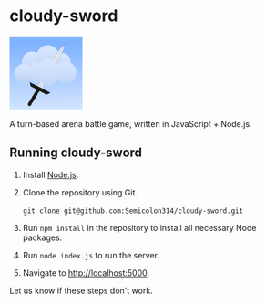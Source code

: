 cloudy-sword
============

![Logo](https://raw.githubusercontent.com/Semicolon314/cloudy-sword/master/icon.png)

A turn-based arena battle game, written in JavaScript + Node.js.

Running cloudy-sword
--------------------

1. Install [Node.js](http://nodejs.org/).
2. Clone the repository using Git.

   `git clone git@github.com:Semicolon314/cloudy-sword.git`
   
3. Run `npm install` in the repository to install all necessary Node packages.
4. Run `node index.js` to run the server.
5. Navigate to [http://localhost:5000](http://localhost:5000).

Let us know if these steps don't work.
